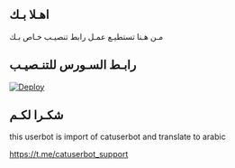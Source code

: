## اهـلا بـك
مـن هـنا تستطيـع عمـل رابط تنصيـب خـاص بـك

## رابـط السـورس للتنـصيـب

[![Deploy](https://www.herokucdn.com/deploy/button.svg)](https://heroku.com/deploy?template=https://github.com/Rykasan5/jmthon)

## شكـرا لكـم 


this userbot is import of catuserbot and translate to arabic

https://t.me/catuserbot_support
